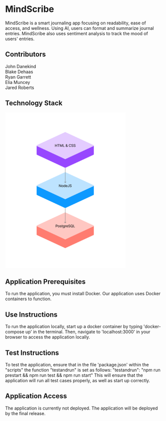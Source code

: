 <h1>MindScribe</h1>
<p>MindScribe is a smart journaling app focusing on readability, ease of access, and wellness. Using AI, users can format and summarize journal entries. MindScribe also uses sentiment analysis to track the mood of users' entries.</p>
<h2>Contributors</h2>
<p>
John Danekind<br>
Blake Dehaas<br>
Ryan Garrett<br>
Elia Muncey<br>
Jared Roberts<br>
</p>
<h2>Technology Stack</h2>
<img src="All Project Code and Components/images/tech stack.png" height="500">
<h2>Application Prerequisites</h2>
<p>To run the application, you must install Docker. Our application uses Docker containers to function.</p>
<h2>Use Instructions</h2>
<p>To run the application locally, start up a docker container by typing 'docker-compose up' in the terminal. Then, navigate to 'localhost:3000' in your browser to access the application locally.</p>
<h2>Test Instructions</h2>
<p>To test the application, ensure that in the file 'package.json' within the "scripts" the function "testandrun" is set as follows: 
"testandrun": "npm run prestart && npm run test && npm run start"
This will ensure that the application will run all test cases properly, as well as start up correctly.</p>
<h2>Application Access</h2>
<p>The application is currently not deployed. The application will be deployed by the final release.</p>
